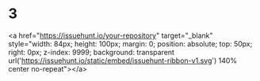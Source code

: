# 3
&lt;a href="https://issuehunt.io/your-repository" target="_blank" style="width: 84px; height: 100px; margin: 0; position: absolute; top: 50px; right: 0px; z-index: 9999; background: transparent url('https://issuehunt.io/static/embed/issuehunt-ribbon-v1.svg') 140% center no-repeat">&lt;/a>
